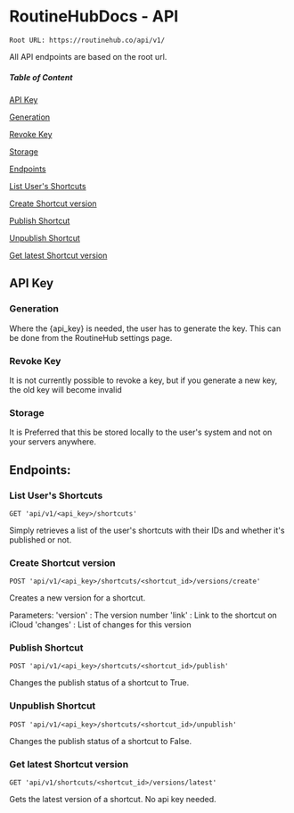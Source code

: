 # RoutineHubDocs - API

`Root URL: https://routinehub.co/api/v1/`

All API endpoints are based on the root url. 

##### Table of Content

[API Key](#api-key)

[Generation](#generation)

[Revoke Key](#revoke-key)

[Storage](#storage)

[Endpoints](#endpoints)

[List User's Shortcuts](#list-users-shortcuts)

[Create Shortcut version](#create-shortcut-version)

[Publish Shortcut](#publish-shortcut)

[Unpublish Shortcut](#unpublish-shortcut)

[Get latest Shortcut version](#get-latest-shortcut-version)

## API Key

### Generation
Where the {api_key} is needed, the user has to generate the key. This can be done from the RoutineHub settings page. 

### Revoke Key
It is not currently possible to revoke a key, but if you generate a new key, the old key will become invalid 

### Storage
It is Preferred that this be stored locally to the user's system and not on your servers anywhere.


## Endpoints:

### List User's Shortcuts
`GET 'api/v1/<api_key>/shortcuts'`

Simply retrieves a list of the user's shortcuts with their IDs and whether it's published or not.

### Create Shortcut version
`POST 'api/v1/<api_key>/shortcuts/<shortcut_id>/versions/create'`

Creates a new version for a shortcut. 

Parameters:
'version' : The version number
'link' : Link to the shortcut on iCloud
'changes' : List of changes for this version

### Publish Shortcut
`POST 'api/v1/<api_key>/shortcuts/<shortcut_id>/publish'`

Changes the publish status of a shortcut to True.

### Unpublish Shortcut
`POST 'api/v1/<api_key>/shortcuts/<shortcut_id>/unpublish'`

Changes the publish status of a shortcut to False.

### Get latest Shortcut version
`GET 'api/v1/shortcuts/<shortcut_id>/versions/latest'`

Gets the latest version of a shortcut. No api key needed.
